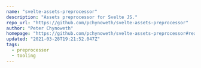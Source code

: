 ```yaml
---
name: "svelte-assets-preprocessor"
description: "Assets preprocessor for Svelte JS."
repo_url: "https://github.com/pchynoweth/svelte-assets-preprocessor"
author: "Peter Chynoweth"
homepage: "https://github.com/pchynoweth/svelte-assets-preprocessor#readme"
updated: "2021-03-28T19:21:52.047Z"
tags: 
  - preprocessor
  - tooling
---
```

